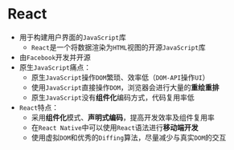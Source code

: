 # React

- 用于构建用户界面的`JavaScript`库
  - `React`是一个将数据渲染为`HTML`视图的开源`JavaScript`库
- 由`Facebook`开发并开源
- 原生`JavaScript`痛点：
  - 原生`JavaScript`操作`DOM`繁琐、效率低（`DOM-API`操作`UI`）
  - 使用`JavaScript`直接操作`DOM`，浏览器会进行大量的**重绘重排**
  - 原生`JavaScript`没有**组件化**编码方式，代码复用率低
- `React`特点：
  - 采用**组件化**模式、**声明式编码**，提高开发效率及组件复用率
  - 在`React Native`中可以使用`React`语法进行**移动端开发**
  - 使用虚拟`DOM`和优秀的`Diffing`算法，尽量减少与真实`DOM`的交互
